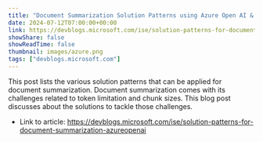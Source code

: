 ```yaml
---
title: "Document Summarization Solution Patterns using Azure Open AI & Langchain"
date: 2024-07-12T07:00:00+00:00
link: https://devblogs.microsoft.com/ise/solution-patterns-for-document-summarization-azureopenai
showShare: false
showReadTime: false
thumbnail: images/azure.png
tags: ["devblogs.microsoft.com"]
---
```

This post lists the various solution patterns that can be applied for document summarization. Document summarization comes with its challenges related to token limitation and chunk sizes. This blog post discusses about the solutions to tackle those challenges.

- Link to article: https://devblogs.microsoft.com/ise/solution-patterns-for-document-summarization-azureopenai